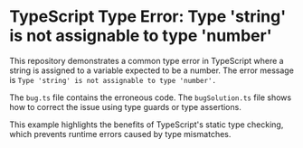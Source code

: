 # TypeScript Type Error: Type 'string' is not assignable to type 'number'

This repository demonstrates a common type error in TypeScript where a string is assigned to a variable expected to be a number.  The error message is  `Type 'string' is not assignable to type 'number'.`

The `bug.ts` file contains the erroneous code. The `bugSolution.ts` file shows how to correct the issue using type guards or type assertions.

This example highlights the benefits of TypeScript's static type checking, which prevents runtime errors caused by type mismatches. 